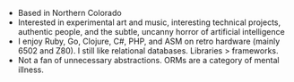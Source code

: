 - Based in Northern Colorado
- Interested in experimental art and music, interesting technical projects, authentic people, and the subtle, uncanny horror of artificial intelligence
- I enjoy Ruby, Go, Clojure, C#, PHP, and ASM on retro hardware (mainly 6502 and Z80). I still like relational databases. Libraries > frameworks.
- Not a fan of unnecessary abstractions. ORMs are a category of mental illness.

<!---
- 💞️ I’m looking to collaborate on ...
- 📫 How to reach me ...
--->

<!---
jerhow/jerhow is a ✨ special ✨ repository because its `README.md` (this file) appears on your GitHub profile.
You can click the Preview link to take a look at your changes.
--->
